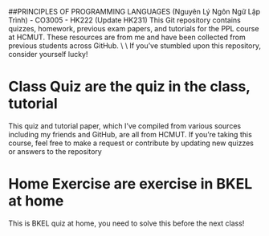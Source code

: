 ##PRINCIPLES OF PROGRAMMING LANGUAGES (Nguyên Lý Ngôn Ngữ Lập Trình) - CO3005 - HK222 (Update HK231)
This Git repository contains quizzes, homework, previous exam papers, and tutorials for the PPL course at HCMUT. These resources are from me and have been collected from previous students across GitHub. \\ 
\\
If you’ve stumbled upon this repository, consider yourself lucky!
# Class Quiz are the quiz in the class, tutorial
This quiz and tutorial paper, which I’ve compiled from various sources including my friends and GitHub, are all from HCMUT. If you’re taking this course, feel free to make a request or contribute by updating new quizzes or answers to the repository
# Home Exercise are exercise in BKEL at home
This is BKEL quiz at home, you need to solve this before the next class!